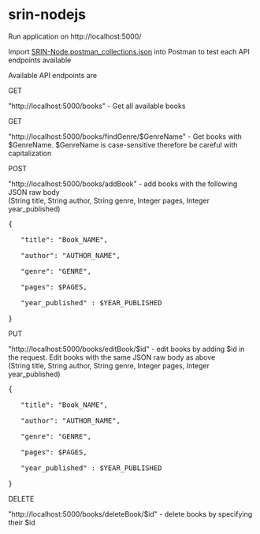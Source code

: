# srin-nodejs
Run application on http://localhost:5000/

Import [SRIN-Node.postman_collections.json](https://github.com/Marvinwidjaja/srin-nodejs/blob/main/SRIN-Node.postman_collection.json) into Postman to test each API endpoints available


Available API endpoints are 


GET

"http://localhost:5000/books" - Get all available books

GET 

"http://localhost:5000/books/findGenre/$GenreName" - Get books with $GenreName. $GenreName is case-sensitive therefore be careful with capitalization

POST

"http://localhost:5000/books/addBook" - add books with the following JSON raw body</br>(String title, String author, String genre, Integer pages, Integer year_published)
<pre>
{</br>
   "title": "Book_NAME",</br>
   "author": "AUTHOR_NAME",</br>
   "genre": "GENRE", </br>
   "pages": $PAGES,</br>
   "year_published" : $YEAR_PUBLISHED</br>
}
</pre>

PUT

"http://localhost:5000/books/editBook/$id" - edit books by adding $id in the request. Edit books with the same JSON raw body as above</br>(String title, String author, String genre, Integer pages, Integer year_published)
<pre>
{</br>
   "title": "Book_NAME",</br>
   "author": "AUTHOR_NAME",</br>
   "genre": "GENRE", </br>
   "pages": $PAGES,</br>
   "year_published" : $YEAR_PUBLISHED</br>
}
</pre>

DELETE

"http://localhost:5000/books/deleteBook/$id" - delete books by specifying their $id
